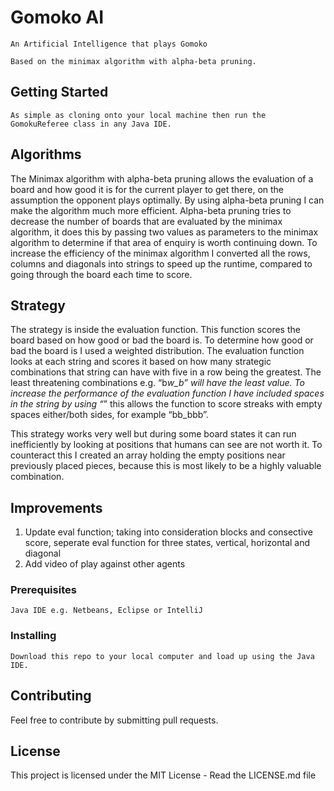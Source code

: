 # Gomoko AI

```
An Artificial Intelligence that plays Gomoko

Based on the minimax algorithm with alpha-beta pruning.
```

## Getting Started

```
As simple as cloning onto your local machine then run the GomokuReferee class in any Java IDE.
```

## Algorithms

The Minimax algorithm with alpha-beta pruning allows the evaluation of a board and how good it is for the current player to get there, on the assumption the opponent plays optimally.
By using alpha-beta pruning I can make the algorithm much more efficient. Alpha-beta pruning tries to decrease the number of boards that are evaluated by the minimax algorithm, it does this by passing two values as parameters to the minimax algorithm to determine if that area of enquiry is worth continuing down.
To increase the efficiency of the minimax algorithm I converted all the rows, columns and diagonals into strings to speed up the runtime, compared to going through the board each time to score.

## Strategy

The strategy is inside the evaluation function. This function scores the board based on how good or bad the board is.
To determine how good or bad the board is I used a weighted distribution. The evaluation function looks at each string and scores it based on how many strategic combinations that string can have with five in a row being the greatest. The least threatening combinations e.g. “b*w_b” will have the least value.
To increase the performance of the evaluation function I have included spaces in the string by using “*” this allows the function to score streaks with empty spaces either/both sides, for example “bb_bbb”.

This strategy works very well but during some board states it can run inefficiently by looking at positions that humans can see are not worth it. To counteract this I created an array holding the empty positions near previously placed pieces, because this is most likely to be a highly valuable combination.

## Improvements

1. Update eval function; taking into consideration blocks and consective score, seperate eval function for three states, vertical, horizontal and diagonal
2. Add video of play against other agents

### Prerequisites

```
Java IDE e.g. Netbeans, Eclipse or IntelliJ
```

### Installing

```
Download this repo to your local computer and load up using the Java IDE.
```

## Contributing

Feel free to contribute by submitting pull requests.

## License

This project is licensed under the MIT License - Read the LICENSE.md file
